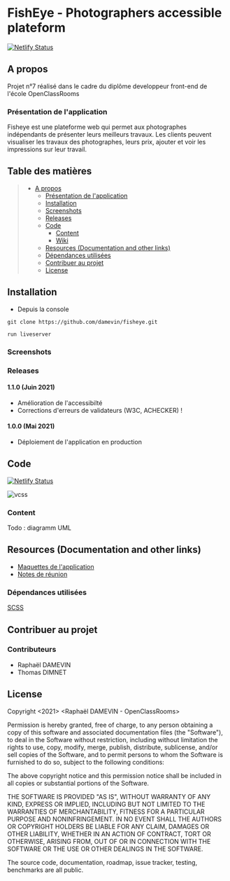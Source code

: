 # FishEye - Photographers accessible plateform

[![Netlify Status](https://api.netlify.com/api/v1/badges/aa789e69-9041-4891-97fc-47267cbc3338/deploy-status)](https://app.netlify.com/sites/musing-goodall-5089ae/deploys)

## A propos

Projet n°7 réalisé dans le cadre du diplôme developpeur front-end de l'école OpenClassRooms

### Présentation de l'application

Fisheye est une plateforme web qui permet aux photographes indépendants de présenter leurs meilleurs travaux.
Les clients peuvent visualiser les travaux des photographes, leurs prix, ajouter et voir les impressions sur leur travail.

## Table des matières

> - [A propos](#a-propos)
>   - [Présentation de l'application](#présentation-de-lapplication)
>   - [Installation](#installation)
>   - [Screenshots](#screenshots)
>   - [Releases](#releases)
>   - [Code](#code)
>     - [Content](#content)
>     - [Wiki](#)
>   - [Resources (Documentation and other links)](#resources-documentation-and-other-links)
>   - [Dépendances utilisées](#dépendances-utilisées)
>   - [Contribuer au projet](#contribuer-au-projet)
>   - [License](#license)

## Installation

- Depuis la console

```
git clone https://github.com/damevin/fisheye.git

run liveserver
```

### Screenshots

### Releases

#### 1.1.0 (Juin 2021)

- Amélioration de l'accessibilté
- Corrections d'erreurs de validateurs (W3C, ACHECKER) !

#### 1.0.0 (Mai 2021)

- Déploiement de l'application en production

## Code

[![Netlify Status](https://api.netlify.com/api/v1/badges/aa789e69-9041-4891-97fc-47267cbc3338/deploy-status)](https://app.netlify.com/sites/musing-goodall-5089ae/deploys)

![vcss](https://user-images.githubusercontent.com/72107589/121155081-c481b480-c847-11eb-9844-f98b8ee10cb0.png)

### Content

Todo : diagramm UML

## Resources (Documentation and other links)

- [Maquettes de l'application](https://www.figma.com/file/pt8xJxC1QffW4HX16QhGZJ/UI-Design-FishEye-FR?node-id=0%3A1)
- [Notes de réunion](https://s3-eu-west-1.amazonaws.com/course.oc-static.com/projects/Front-End+V2/P5+Javascript+%26+Accessibility/Notes+de+re%CC%81union.pdf)

### Dépendances utilisées

[SCSS](https://sass-lang.com/documentation)

## Contribuer au projet

### Contributeurs

- Raphaël DAMEVIN
- Thomas DIMNET

## License

Copyright <2021> <Raphaël DAMEVIN - OpenClassRooms>

Permission is hereby granted, free of charge, to any person obtaining a copy of this software and associated documentation files (the "Software"), to deal in the Software without restriction, including without limitation the rights to use, copy, modify, merge, publish, distribute, sublicense, and/or sell copies of the Software, and to permit persons to whom the Software is furnished to do so, subject to the following conditions:

The above copyright notice and this permission notice shall be included in all copies or substantial portions of the Software.

THE SOFTWARE IS PROVIDED "AS IS", WITHOUT WARRANTY OF ANY KIND, EXPRESS OR IMPLIED, INCLUDING BUT NOT LIMITED TO THE WARRANTIES OF MERCHANTABILITY, FITNESS FOR A PARTICULAR PURPOSE AND NONINFRINGEMENT. IN NO EVENT SHALL THE AUTHORS OR COPYRIGHT HOLDERS BE LIABLE FOR ANY CLAIM, DAMAGES OR OTHER LIABILITY, WHETHER IN AN ACTION OF CONTRACT, TORT OR OTHERWISE, ARISING FROM, OUT OF OR IN CONNECTION WITH THE SOFTWARE OR THE USE OR OTHER DEALINGS IN THE SOFTWARE.

The source code, documentation, roadmap, issue tracker, testing, benchmarks are all public.
